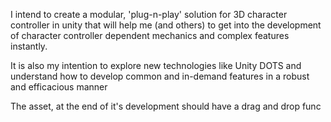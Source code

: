 I intend to create a modular, 'plug-n-play' solution for 3D character controller in unity that will help me (and others) to get into the development of character controller dependent mechanics and complex features instantly. 

It is also my intention to explore new technologies like Unity DOTS and understand how to develop common and in-demand features in a robust and efficacious manner 

The asset, at the end of it's development should have a drag and drop func

